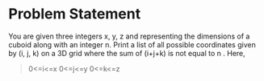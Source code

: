 # Problem Statement

You are given three integers x, y, z and  representing the dimensions of a cuboid along with an integer n. Print a list of all possible coordinates given by (i, j, k) on a 3D grid where the sum of (i+j+k) is not equal to n . Here, 

>0<=i<=x
>0<=j<=y
>0<=k<=z



